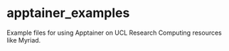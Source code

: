# apptainer_examples
Example files for using Apptainer on UCL Research Computing resources like Myriad.
